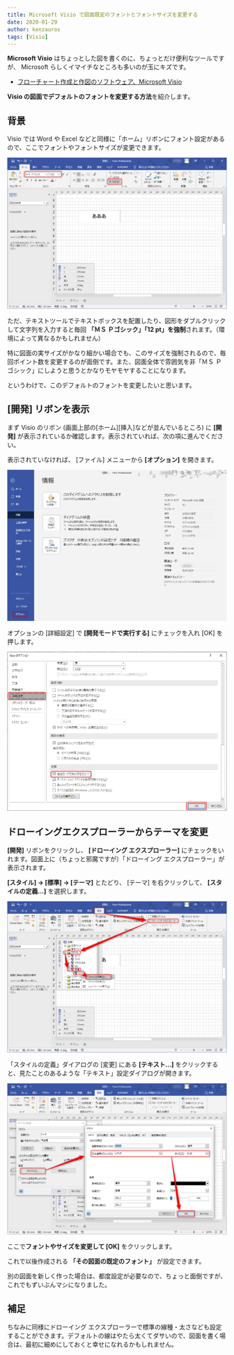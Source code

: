 ```yaml
---
title: Microsoft Visio で図面既定のフォントとフォントサイズを変更する
date: 2020-01-29
author: kenzauros
tags: [Visio]
---
```


**Microsoft Visio** はちょっとした図を書くのに、ちょっとだけ便利なツールですが、 Microsoft らしくイマイチなところも多いのが玉にキズです。

- [フローチャート作成と作図のソフトウェア、Microsoft Visio](https://products.office.com/ja-jp/visio/flowchart-software)

**Visio の図面でデフォルトのフォントを変更する方法**を紹介します。

## 背景

Visio では Word や Excel などと同様に「ホーム」リボンにフォント設定があるので、ここでフォントやフォントサイズが変更できます。

![Microsoft Visio でデフォルトのフォントを変更する](images/how-to-change-default-font-in-microsoft-visio-1.png)

ただ、テキストツールでテキストボックスを配置したり、図形をダブルクリックして文字列を入力すると毎回 **「ＭＳ Ｐゴシック」「12 pt」を強制**されます。（環境によって異なるかもしれません）

特に図面の実サイズがかなり細かい場合でも、このサイズを強制されるので、毎回ポイント数を変更するのが面倒です。また、図面全体で雰囲気を非「ＭＳ Ｐゴシック」にしようと思うとかなりモヤモヤすることになります。

というわけで、このデフォルトのフォントを変更したいと思います。

## [開発] リボンを表示

まず Visio のリボン (画面上部の[ホーム][挿入]などが並んでいるところ) に **[開発]** が表示されているか確認します。表示されていれば、次の項に進んでください。

表示されていなければ、 [ファイル] メニューから **[オプション]** を開きます。

![Microsoft Visio でデフォルトのフォントを変更する](images/how-to-change-default-font-in-microsoft-visio-2.png)

オプションの [詳細設定] で **[開発モードで実行する]** にチェックを入れ [OK] を押します。

![Microsoft Visio でデフォルトのフォントを変更する](images/how-to-change-default-font-in-microsoft-visio-3.png)

## ドローイングエクスプローラーからテーマを変更

**[開発]** リボンをクリックし、 **[ドローイング エクスプローラー]** にチェックをいれます。図面上に（ちょっと邪魔ですが）「ドローイング エクスプローラー」が表示されます。

**[スタイル] → [標準] → [テーマ]** とたどり、 [テーマ] を右クリックして、 **[スタイルの定義...]** を選択します。

![Microsoft Visio でデフォルトのフォントを変更する](images/how-to-change-default-font-in-microsoft-visio-4.png)

「スタイルの定義」ダイアログの [変更] にある **[テキスト...]** をクリックすると、見たことのあるような「テキスト」設定ダイアログが開きます。

![Microsoft Visio でデフォルトのフォントを変更する](images/how-to-change-default-font-in-microsoft-visio-5.png)

ここで**フォントやサイズを変更して [OK]** をクリックします。

これで以後作成される **「その図面の既定のフォント」** が設定できます。

別の図面を新しく作った場合は、都度設定が必要なので、ちょっと面倒ですが、これでもずいぶんマシになりました。

## 補足

ちなみに同様にドローイング エクスプローラーで標準の線種・太さなども設定することができます。デフォルトの線はやたら太くてダサいので、図面を書く場合は、最初に細めにしておくと幸せになれるかもしれません。
